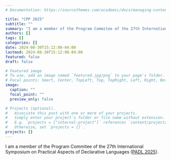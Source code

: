 ```yaml
---
# Documentation: https://sourcethemes.com/academic/docs/managing-content/

title: "CPP 2025"
subtitle: ""
summary: "I am a member of the Program Commitee of the 27th International Symposium on Practical Aspects of Declarative Languages (PADL 2025)."
authors: []
tags: []
categories: []
date: 2024-08-30T15:12:08-04:00
lastmod: 2024-08-30T15:12:08-04:00
featured: false
draft: false

# Featured image
# To use, add an image named `featured.jpg/png` to your page's folder.
# Focal points: Smart, Center, TopLeft, Top, TopRight, Left, Right, BottomLeft, Bottom, BottomRight.
image:
  caption: ""
  focal_point: ""
  preview_only: false

# Projects (optional).
#   Associate this post with one or more of your projects.
#   Simply enter your project's folder or file name without extension.
#   E.g. `projects = ["internal-project"]` references `content/project/deep-learning/index.md`.
#   Otherwise, set `projects = []`.
projects: []
---
```

I am a member of the Program Commitee of the 27th International Symposium on Practical Aspects of Declarative Languages ([PADL 2025](https://popl25.sigplan.org/home/PADL-2025)).